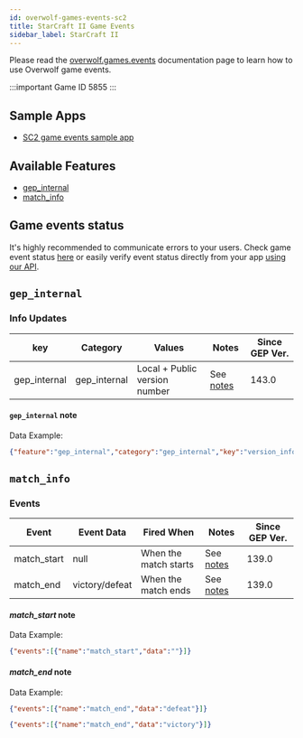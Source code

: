 ```yaml
---
id: overwolf-games-events-sc2
title: StarCraft II Game Events
sidebar_label: StarCraft II
---
```


Please read the [overwolf.games.events](overwolf-games-events) documentation page to learn how to use Overwolf game events.

:::important Game ID
5855
:::

## Sample Apps

* [SC2 game events sample app](https://github.com/overwolf/events-sample-apps)

## Available Features

* [gep_internal](#gep_internal)
* [match_info](#match_info)

## Game events status

It's highly recommended to communicate errors to your users. Check game event status [here](../status/all) or easily verify event status directly from your app [using our API](../topics/howto-check-events-status-from-app).

## `gep_internal`

### Info Updates

key          | Category    | Values                    | Notes                 | Since GEP Ver. |
------------ | ------------| ------------------------- | --------------------- | ------------- | 
gep_internal | gep_internal| Local + Public version number|See [notes](#gep_internal-note)|   143.0       |

#### `gep_internal` note

Data Example:

```json
{"feature":"gep_internal","category":"gep_internal","key":"version_info","value":"{"local_version":"143.0.10","public_version":"143.0.10","is_updated":true}"}
```

## `match_info`

### Events

Event       | Event Data   | Fired When    | Notes              | Since GEP Ver. |
------------| -------------| --------------| ------------------ | --------------|
match_start | null         |When the match starts|See [notes](#match_start-note)|   139.0   | 
match_end   | victory/defeat|When the match ends|See [notes](#match_end-note)|   139.0   | 

#### *match_start* note

Data Example:

```json
{"events":[{"name":"match_start","data":""}]}
```

#### *match_end* note

Data Example:

```json
{"events":[{"name":"match_end","data":"defeat"}]}
```
```json
{"events":[{"name":"match_end","data":"victory"}]}
```
